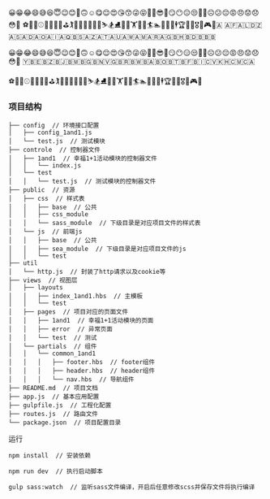 😀😁😂😄😅😆😇😉😊🙂🙃☺️😋😌😍😘😙😜😝🤑🤓😎🤗😏😶😑😒🙄🤔☹️😕😔😡😠😟😞😳👀
⚽️🏀🏈⚾️🎾🏐🏉🎱⛳️🏌🏓🏸🏒🏑🏏🎿⛷🏂⛸🏹🚴🏋⛹🛀🏄🏊🚣🎣🏇🕴🏆🎽🏅🎖🎯🎮🎳🇦
🇦🇫🇦🇱🇩🇿🇦🇸🇦🇩🇦🇴🇦🇮🇦🇶🇧🇸🇦🇿🇦🇹🇦🇺🇦🇼🇦🇲🇦🇷🇦🇬🇧🇭🇧🇩🇧🇧🇧



😀😁😂😄😅😆😇😉😊🙂🙃☺️😋😌😍😘😙😜😝🤑🤓😎🤗😏😶😑😒🙄🤔☹️😕😔😡😠😟😞😳👀
🇾🇧🇪🇧🇿🇧🇯🇧🇲🇧🇬🇧🇳🇻🇬🇧🇷🇧🇼🇧🇦🇧🇴🇧🇹🇧🇫🇧🇮🇨🇻🇰🇭🇨🇲🇨🇦

⚽️🏀🏈⚾️🎾🏐🏉🎱⛳️🏌🏓🏸🏒🏑🏏🎿⛷🏂⛸🏹🚴🏋⛹🛀🏄🏊🚣🎣🏇🕴🏆🎽🏅🎖🎯🎮🎳



### 项目结构


    ├── config  // 环境接口配置
    │   ├── config_1and1.js
    │   └── test.js  // 测试模块
    ├── controle  // 控制器文件
    │   ├── 1and1  // 幸福1+1活动模块的控制器文件
    │   │   └── index.js
    │   └── test  
    │   │   └── test.js  // 测试模块的控制器文件
    ├── public  // 资源
    │   ├── css  // 样式表
    │   │   ├── base  // 公共
    │   │   ├── css_module
    │   │   └── sass_module  // 下级目录是对应项目文件的样式表
    │   └── js  // 前端js
    │   │   ├── base  // 公共
    │   │   ├── sea_module  // 下级目录是对应项目文件的js
    │   │   └── test
    ├── util
    │   └── http.js  // 封装了http请求以及cookie等
    ├── views  // 视图层
    │   ├── layouts
    │   │   ├── index_1and1.hbs  // 主模板
    │   │   └── test
    │   ├── pages  // 项目对应的页面文件
    │   │   ├── 1and1  // 幸福1+1活动模块的页面
    │   │   ├── error  // 异常页面
    │   │   └── test  // 测试
    │   └── partials  // 组件
    │   │   └── common_1and1
    │   │   │   ├── footer.hbs  // footer组件
    │   │   │   ├── header.hbs  // header组件
    │   │   │   └── nav.hbs  // 导航组件
    ├── README.md  // 项目文档
    ├── app.js  // 基本应用配置
    ├── gulpfile.js  // 工程化配置
    ├── routes.js  // 路由文件
    └── package.json  // 项目配置目录

运行

    npm install  // 安装依赖

    npm run dev  // 执行启动脚本

    gulp sass:watch  // 监听sass文件编译，开启后任意修改scss并保存文件将执行编译
